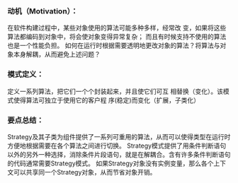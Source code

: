 ### 动机（Motivation）：
 在软件构建过程中，某些对象使用的算法可能多种多样，经常改 变，如果将这些算法都编码到对象中，将会使对象变得异常复杂； 而且有时候支持不使用的算法也是一个性能负担。
如何在运行时根据需要透明地更改对象的算法？将算法与对象本身解耦，从而避免上述问题？

### 模式定义：
定义一系列算法，把它们一个个封装起来，并且使它们可互 相替换（变化）。该模式使得算法可独立于使用它的客户程 序(稳定)而变化（扩展，子类化）

### 要点总结：
Strategy及其子类为组件提供了一系列可重用的算法，从而可以使得类型在运行时方便地根据需要在各个算法之间进行切换。
Strategy模式提供了用条件判断语句以外的另外一种选择，消除条件片段语句，就是在解耦合。含有许多条件判断语句的代码通常需要Strategy模式。
如果Strategy对象没有实例变量，那么各个上下文可以共享同一个Strategy对象，从而节省对象开销。
